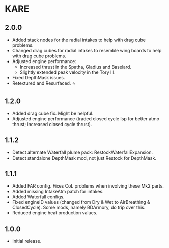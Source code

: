 # KARE

## 2.0.0
* Added stack nodes for the radial intakes to help with drag cube problems.
* Changed drag cubes for radial intakes to resemble wing boards to help with drag cube problems.
* Adjusted engine performance:
  * Increased thrust in the Spatha, Gladius and Baselard.
  * Slightly extended peak velocity in the Tory III.
* Fixed DepthMask issues.
* Retextured and Resurfaced. :star:

## 1.2.0
* Added drag cube fix. Might be helpful.
* Adjusted engine performance (traded closed cycle Isp for better atmo thrust; increased closed cycle thrust).

## 1.1.2
* Detect alternate Waterfall plume pack: RestockWaterfallExpansion.
* Detect standalone DepthMask mod, not just Restock for DepthMask.

## 1.1.1
* Added FAR config. Fixes CoL problems when involving these Mk2 parts.
* Added missing IntakeAtm patch for intakes.
* Added Waterfall configs.
* Fixed engineID values (changed from Dry & Wet to AirBreathing & ClosedCycle). Some mods, namely BDArmory, do trip over this.
* Reduced engine heat production values.

## 1.0.0
* Initial release.

